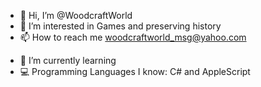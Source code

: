 - 👋 Hi, I’m @WoodcraftWorld
- 👀 I’m interested in Games and preserving history
- 📫 How to reach me woodcraftworld_msg@yahoo.com

<!---
WoodcraftWorld/WoodcraftWorld is a ✨ special ✨ repository because its `README.md` (this file) appears on your GitHub profile.
You can click the Preview link to take a look at your changes.
--->
- 🌱 I’m currently learning 
- 💻 Programming Languages I know: C# and AppleScript

